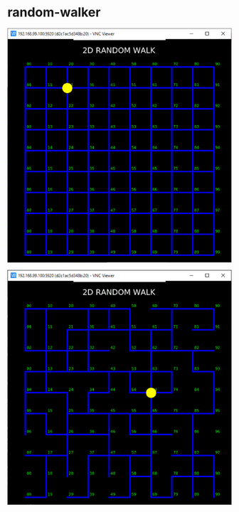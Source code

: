 # random-walker

![Sample Full Map](./docs/sample-full-map.png)

![Sample Defined Map](./docs/sample-defined-map.png)